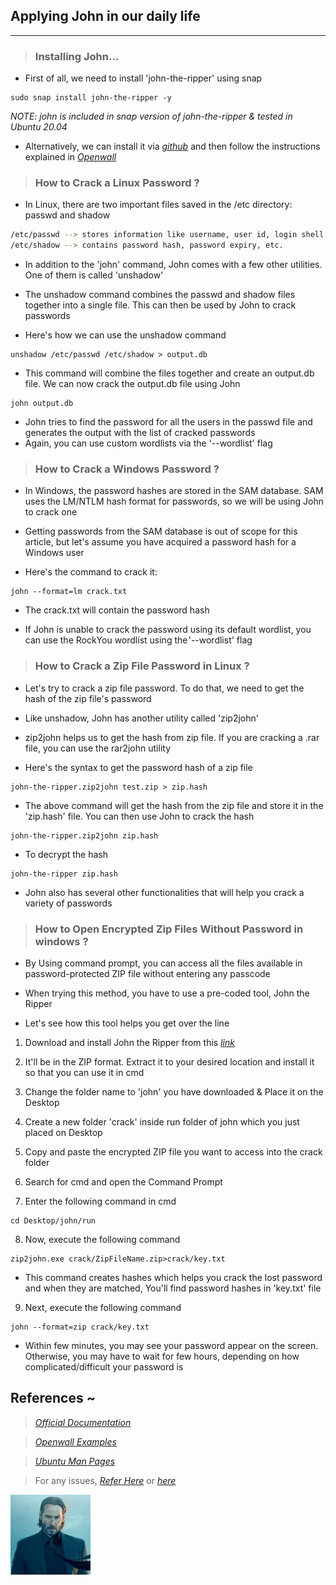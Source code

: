 
## Applying John in our daily life
----------------------------------

> ### Installing John...

* First of all, we need to install 'john-the-ripper' using snap
```
sudo snap install john-the-ripper -y
```

_NOTE: john is included in snap version of john-the-ripper & tested in Ubuntu 20.04_

* Alternatively, we can install it via _[github](https://github.com/openwall/john.git)_ and then follow the instructions explained in _[Openwall](https://www.openwall.com/john/doc/INSTALL.shtml)_

> ### How to Crack a Linux Password ?

* In Linux, there are two important files saved in the /etc directory: passwd and shadow
```bash
/etc/passwd --> stores information like username, user id, login shell, etc.
/etc/shadow --> contains password hash, password expiry, etc.
```

* In addition to the 'john' command, John comes with a few other utilities. One of them is called 'unshadow'

* The unshadow command combines the passwd and shadow files together into a single file. This can then be used by John to crack passwords

* Here's how we can use the unshadow command
```
unshadow /etc/passwd /etc/shadow > output.db
```

* This command will combine the files together and create an output.db file. We can now crack the output.db file using John
```
john output.db
```

* John tries to find the password for all the users in the passwd file and generates the output with the list of cracked passwords
* Again, you can use custom wordlists via the '--wordlist' flag

> ### How to Crack a Windows Password ?

* In Windows, the password hashes are stored in the SAM database. SAM uses the LM/NTLM hash format for passwords, so we will be using John to crack one

* Getting passwords from the SAM database is out of scope for this article, but let's assume you have acquired a password hash for a Windows user

* Here's the command to crack it:
```
john --format=lm crack.txt
```

* The crack.txt will contain the password hash

* If John is unable to crack the password using its default wordlist, you can use the RockYou wordlist using the '--wordlist' flag

> ### How to Crack a Zip File Password in Linux ?

* Let's try to crack a zip file password. To do that, we need to get the hash of the zip file's password

* Like unshadow, John has another utility called 'zip2john' 

* zip2john helps us to get the hash from zip file. If you are cracking a .rar file, you can use the rar2john utility

* Here's the syntax to get the password hash of a zip file
```
john-the-ripper.zip2john test.zip > zip.hash
```

* The above command will get the hash from the zip file and store it in the 'zip.hash' file. You can then use John to crack the hash
```
john-the-ripper.zip2john zip.hash
```

* To decrypt the hash
```
john-the-ripper zip.hash
```

* John also has several other functionalities that will help you crack a variety of passwords

> ### How to Open Encrypted Zip Files Without Password in windows ?

* By Using command prompt, you can access all the files available in password-protected ZIP file without entering any passcode 

* When trying this method, you have to use a pre-coded tool, John the Ripper

* Let's see how this tool helps you get over the line

1. Download and install John the Ripper from this _[link](https://web.archive.org/web/20190315141023/https:/www.openwall.com/john/)_ 

2. It'll be in the ZIP format. Extract it to your desired location and install it so that you can use it in cmd

3. Change the folder name to 'john' you have downloaded & Place it on the Desktop

4. Create a new folder 'crack' inside run folder of john which you just placed on Desktop

5. Copy and paste the encrypted ZIP file you want to access into the crack folder

6. Search for cmd and open the Command Prompt

7. Enter the following command in cmd
```
cd Desktop/john/run
```

8. Now, execute the following command
```
zip2john.exe crack/ZipFileName.zip>crack/key.txt
```
* This command creates hashes which helps you crack the lost password and when they are matched, You'll find password hashes in 'key.txt' file

9. Next, execute the following command 
```
john --format=zip crack/key.txt
```
* Within few minutes, you may see your password appear on the screen. Otherwise, you may have to wait for few hours, depending on how complicated/difficult your password is


## References ~

> _[Official Documentation](https://www.openwall.com/john/)_

> _[Openwall Examples](https://www.openwall.com/john/doc/EXAMPLES.shtml)_

> _[Ubuntu Man Pages](https://manpages.ubuntu.com/manpages/focal/en/man8/john.8.html)_

> For any issues, _[Refer Here](https://superuser.com/questions/1457837/command-zip2john-is-not-working)_ or _[here](https://www.freecodecamp.org/news/crack-passwords-using-john-the-ripper-pentesting-tutorial/)_

![keanu_Reeves](imgs/johnwick.jpg)
